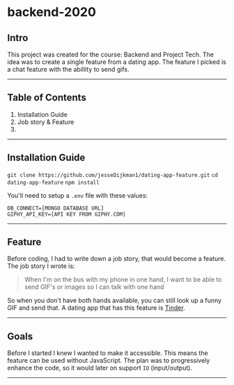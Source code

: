# backend-2020

## Intro
This project was created for the course: Backend and Project Tech. The idea was to create a single feature from a dating app. The feature I picked is a chat feature with the abillity to send gifs.

---

## Table of Contents
1. Installation Guide
2. Job story & Feature
3. 
---

## Installation Guide
`git clone https://github.com/jesseDijkman1/dating-app-feature.git`
`cd dating-app-feature`
`npm install`

You'll need to setup a `.env` file with these values:
```env
DB_CONNECT=[MONGO DATABASE URL]
GIPHY_API_KEY=[API KEY FROM GIPHY.COM]
```

---

## Feature
Before coding, I had to write down a job story, that would become a feature. The job story I wrote is: 

> When I'm on the bus with my phone in one hand, I want to be able to send GIF's or images so I can talk with one hand

So when you don't have both hands available, you can still look up a funny GIF and send that. A dating app that has this feature is [Tinder](https://tinder.com/).


---

## Goals
Before I started I knew I wanted to make it accessible. This means the feature can be used without JavaScript. The plan was to progressively enhance the code, so it would later on support `IO` (input/output). 

---

